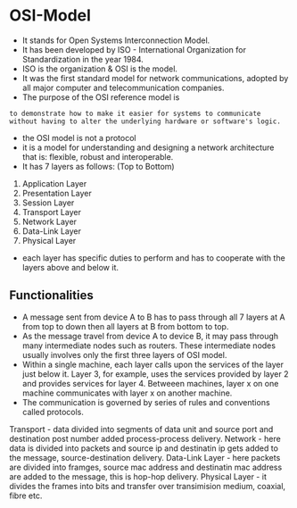 # OSI-Model

- It stands for Open Systems Interconnection Model.
- It has been developed by ISO - International Organization for Standardization in the year 1984.
- ISO is the organization & OSI is the model.
- It was the first standard model for network communications, adopted by all major computer and telecommunication companies.
- The purpose of the OSI reference model is
```
to demonstrate how to make it easier for systems to communicate without having to alter the underlying hardware or software's logic.
```
- the OSI model is not a protocol
- it is a model for understanding and designing a network architecture that is: flexible, robust and interoperable.
- It has 7 layers as follows: (Top to Bottom)
1. Application Layer
2. Presentation Layer
3. Session Layer
4. Transport Layer
5. Network Layer
6. Data-Link Layer
7. Physical Layer
- each layer has specific duties to perform and has to cooperate with the layers above and below it.

## Functionalities
- A message sent from device A to B has to pass through all 7 layers at A from top to down then all layers at B from bottom to top.
- As the message travel from device A to device B, it may pass through many intermediate nodes such as routers. These intermediate nodes usually involves only the first three layers of OSI model.
- Within a single machine, each layer calls upon the services of the layer just below it. Layer 3, for example, uses the services provided by layer 2 and provides services for layer 4. Betweeen machines, layer x on one machine communicates with layer x on another machine.
- The communication is governed by series of rules and conventions called protocols.

Transport - data divided into segments of data unit and source port and destination post number added process-process delivery.
Network -  here data is divided into packets and source ip and destinatin ip gets added to the message, source-destination delivery.
Data-Link Layer - here packets are divided into framges, source mac address and destinatin mac address are added to the message, this is hop-hop delivery.
Physical Layer - it divides the frames into bits and transfer over transimision medium, coaxial, fibre etc.